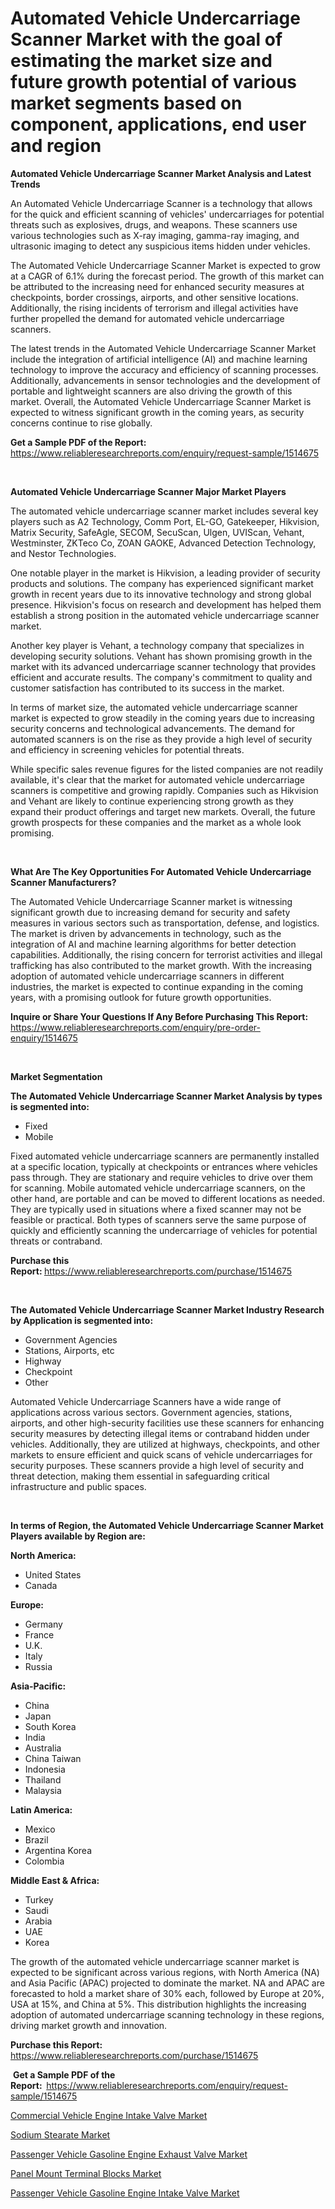 <p><h1>Automated Vehicle Undercarriage Scanner Market with the goal of estimating the market size and future growth potential of various market segments based on component, applications, end user and region</h1></p><p><strong>Automated Vehicle Undercarriage Scanner Market Analysis and Latest Trends</strong></p>
<p><p>An Automated Vehicle Undercarriage Scanner is a technology that allows for the quick and efficient scanning of vehicles' undercarriages for potential threats such as explosives, drugs, and weapons. These scanners use various technologies such as X-ray imaging, gamma-ray imaging, and ultrasonic imaging to detect any suspicious items hidden under vehicles.</p><p>The Automated Vehicle Undercarriage Scanner Market is expected to grow at a CAGR of 6.1% during the forecast period. The growth of this market can be attributed to the increasing need for enhanced security measures at checkpoints, border crossings, airports, and other sensitive locations. Additionally, the rising incidents of terrorism and illegal activities have further propelled the demand for automated vehicle undercarriage scanners.</p><p>The latest trends in the Automated Vehicle Undercarriage Scanner Market include the integration of artificial intelligence (AI) and machine learning technology to improve the accuracy and efficiency of scanning processes. Additionally, advancements in sensor technologies and the development of portable and lightweight scanners are also driving the growth of this market. Overall, the Automated Vehicle Undercarriage Scanner Market is expected to witness significant growth in the coming years, as security concerns continue to rise globally.</p></p>
<p><strong>Get a Sample PDF of the Report:&nbsp;</strong> <a href="https://www.reliableresearchreports.com/enquiry/request-sample/1514675">https://www.reliableresearchreports.com/enquiry/request-sample/1514675</a></p>
<p>&nbsp;</p>
<p><strong>Automated Vehicle Undercarriage Scanner Major Market Players</strong></p>
<p><p>The automated vehicle undercarriage scanner market includes several key players such as A2 Technology, Comm Port, EL-GO, Gatekeeper, Hikvision, Matrix Security, SafeAgle, SECOM, SecuScan, Ulgen, UVIScan, Vehant, Westminster, ZKTeco Co, ZOAN GAOKE, Advanced Detection Technology, and Nestor Technologies.</p><p>One notable player in the market is Hikvision, a leading provider of security products and solutions. The company has experienced significant market growth in recent years due to its innovative technology and strong global presence. Hikvision's focus on research and development has helped them establish a strong position in the automated vehicle undercarriage scanner market.</p><p>Another key player is Vehant, a technology company that specializes in developing security solutions. Vehant has shown promising growth in the market with its advanced undercarriage scanner technology that provides efficient and accurate results. The company's commitment to quality and customer satisfaction has contributed to its success in the market.</p><p>In terms of market size, the automated vehicle undercarriage scanner market is expected to grow steadily in the coming years due to increasing security concerns and technological advancements. The demand for automated scanners is on the rise as they provide a high level of security and efficiency in screening vehicles for potential threats.</p><p>While specific sales revenue figures for the listed companies are not readily available, it's clear that the market for automated vehicle undercarriage scanners is competitive and growing rapidly. Companies such as Hikvision and Vehant are likely to continue experiencing strong growth as they expand their product offerings and target new markets. Overall, the future growth prospects for these companies and the market as a whole look promising.</p></p>
<p>&nbsp;</p>
<p><strong>What Are The Key Opportunities For Automated Vehicle Undercarriage Scanner Manufacturers?</strong></p>
<p><p>The Automated Vehicle Undercarriage Scanner market is witnessing significant growth due to increasing demand for security and safety measures in various sectors such as transportation, defense, and logistics. The market is driven by advancements in technology, such as the integration of AI and machine learning algorithms for better detection capabilities. Additionally, the rising concern for terrorist activities and illegal trafficking has also contributed to the market growth. With the increasing adoption of automated vehicle undercarriage scanners in different industries, the market is expected to continue expanding in the coming years, with a promising outlook for future growth opportunities.</p></p>
<p><strong>Inquire or Share Your Questions If Any Before Purchasing This Report:</strong> <a href="https://www.reliableresearchreports.com/enquiry/pre-order-enquiry/1514675">https://www.reliableresearchreports.com/enquiry/pre-order-enquiry/1514675</a></p>
<p>&nbsp;</p>
<p><strong>Market Segmentation</strong></p>
<p><strong>The Automated Vehicle Undercarriage Scanner Market Analysis by types is segmented into:</strong></p>
<p><ul><li>Fixed</li><li>Mobile</li></ul></p>
<p><p>Fixed automated vehicle undercarriage scanners are permanently installed at a specific location, typically at checkpoints or entrances where vehicles pass through. They are stationary and require vehicles to drive over them for scanning. Mobile automated vehicle undercarriage scanners, on the other hand, are portable and can be moved to different locations as needed. They are typically used in situations where a fixed scanner may not be feasible or practical. Both types of scanners serve the same purpose of quickly and efficiently scanning the undercarriage of vehicles for potential threats or contraband.</p></p>
<p><strong>Purchase this Report:&nbsp;</strong><a href="https://www.reliableresearchreports.com/purchase/1514675">https://www.reliableresearchreports.com/purchase/1514675</a></p>
<p>&nbsp;</p>
<p><strong>The Automated Vehicle Undercarriage Scanner Market Industry Research by Application is segmented into:</strong></p>
<p><ul><li>Government Agencies</li><li>Stations, Airports, etc</li><li>Highway</li><li>Checkpoint</li><li>Other</li></ul></p>
<p><p>Automated Vehicle Undercarriage Scanners have a wide range of applications across various sectors. Government agencies, stations, airports, and other high-security facilities use these scanners for enhancing security measures by detecting illegal items or contraband hidden under vehicles. Additionally, they are utilized at highways, checkpoints, and other markets to ensure efficient and quick scans of vehicle undercarriages for security purposes. These scanners provide a high level of security and threat detection, making them essential in safeguarding critical infrastructure and public spaces.</p></p>
<p>&nbsp;</p>
<p><strong>In terms of Region, the Automated Vehicle Undercarriage Scanner Market Players available by Region are:</strong></p>
<p>
    <p> <strong> North America: </strong>
        <ul>
            <li>United States</li>
            <li>Canada</li>
        </ul>
        </p> 
    <p> <strong> Europe: </strong>
        <ul>
            <li>Germany</li>
            <li>France</li>
            <li>U.K.</li>
            <li>Italy</li>
            <li>Russia</li>
        </ul>
        </p> 
    <p> <strong> Asia-Pacific: </strong>
        <ul>
            <li>China</li>
            <li>Japan</li>
            <li>South Korea</li>
            <li>India</li>
            <li>Australia</li>
            <li>China Taiwan</li>
            <li>Indonesia</li>
            <li>Thailand</li>
            <li>Malaysia</li>
        </ul>
        </p> 
    <p> <strong> Latin America: </strong>
        <ul>
            <li>Mexico</li>
            <li>Brazil</li>
            <li>Argentina Korea</li>
            <li>Colombia</li>
        </ul>
        </p> 
    <p> <strong> Middle East & Africa: </strong>
        <ul>
            <li>Turkey</li>
            <li>Saudi</li>
            <li>Arabia</li>
            <li>UAE</li>
            <li>Korea</li>
        </ul>
    </p>
    </p>
<p><p>The growth of the automated vehicle undercarriage scanner market is expected to be significant across various regions, with North America (NA) and Asia Pacific (APAC) projected to dominate the market. NA and APAC are forecasted to hold a market share of 30% each, followed by Europe at 20%, USA at 15%, and China at 5%. This distribution highlights the increasing adoption of automated undercarriage scanning technology in these regions, driving market growth and innovation.</p></p>
<p><strong>Purchase this Report: </strong><a href="https://www.reliableresearchreports.com/purchase/1514675">https://www.reliableresearchreports.com/purchase/1514675</a></p>
<p>&nbsp;<strong>Get a Sample PDF of the Report:&nbsp;&nbsp;</strong><a href="https://www.reliableresearchreports.com/enquiry/request-sample/1514675">https://www.reliableresearchreports.com/enquiry/request-sample/1514675</a></p>
<p><strong></strong></p>
<p><p><a href="https://circular-yam-9b9.notion.site/Commercial-Vehicle-Engine-Intake-Valve-Market-Research-Report-The-Key-To-Successful-Business-Strate-cdd8171834404f909bf039233a9589ee">Commercial Vehicle Engine Intake Valve Market</a></p><p><a href="https://view.publitas.com/reportprime-1/insights-into-sodium-stearate-market-size-analysing-market-share-trends-and-growth-from-2024-to-2031/">Sodium Stearate Market</a></p><p><a href="https://cedar-agate-3da.notion.site/Decoding-the-Passenger-Vehicle-Gasoline-Engine-Exhaust-Valve-Market-A-Deep-Dive-into-the-Latest-Mar-07463bf7761b49ddae95c2828fa292e0">Passenger Vehicle Gasoline Engine Exhaust Valve Market</a></p><p><a href="https://view.publitas.com/reportprime-1/panel-mount-terminal-blocks-market-size-market-trends-and-growth-outlook-forecasted-for-period-from-2024-to-2031/">Panel Mount Terminal Blocks Market</a></p><p><a href="https://copper-carbon-84f.notion.site/Passenger-Vehicle-Gasoline-Engine-Intake-Valve-Market-Research-Report-Reveals-The-Latest-Trends-And--5ba439e05fb34cf38f2f2f497ac103d1">Passenger Vehicle Gasoline Engine Intake Valve Market</a></p></p>